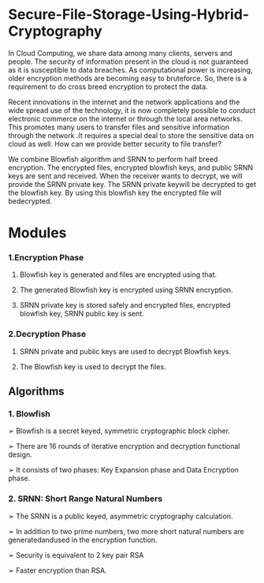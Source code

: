 # Secure-File-Storage-Using-Hybrid-Cryptography
In Cloud Computing, we share data among many clients, servers and people. The security of information present in the cloud is not guaranteed as it is susceptible to data breaches. As computational power is increasing, older encryption methods are becoming easy to bruteforce. So, there is a requirement to do cross breed encryption to protect the data.

Recent innovations in the internet and the network applications and the wide spread use of the technology, it is now completely possible to conduct electronic commerce on the internet or through the local area networks. This promotes many users to transfer files and sensitive information through the network .It requires a special deal to store the sensitive data on cloud as well. How can we provide better security to file transfer?

We combine Blowfish algorithm and SRNN to perform half breed encryption. The encrypted files, encrypted blowfish keys, and public SRNN keys are sent and received. When the receiver wants to decrypt, we will provide the SRNN private key. The SRNN private keywill
be decrypted to get the blowfish key. By using this blowfish key the encrypted file will bedecrypted.





# Modules

### 1.Encryption Phase
1. Blowfish key is generated and files are encrypted using that. 

2. The generated Blowfish key is encrypted using SRNN encryption. 

3. SRNN private key is stored safely and encrypted files, encrypted blowfish key, SRNN public key is sent. 

### 2.Decryption Phase
1. SRNN private and public keys are used to decrypt Blowfish keys. 

2. The Blowfish key is used to decrypt the files.

## Algorithms
### 1. Blowfish

➢ Blowfish is a secret keyed, symmetric cryptographic block cipher. 

➢ There are 16 rounds of iterative encryption and decryption functional design. 

➢ It consists of two phases: Key Expansion phase and Data Encryption phase.

### 2. SRNN: Short Range Natural Numbers

➢ The SRNN is a public keyed, asymmetric cryptography calculation. 

➢ In addition to two prime numbers, two more short natural numbers are generatedandused in the encryption function. 

➢ Security is equivalent to 2 key pair RSA

➢ Faster encryption than RSA.
